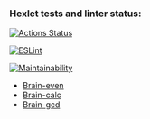 ### Hexlet tests and linter status:
[![Actions Status](https://github.com/SampetovaN/frontend-project-lvl1/workflows/hexlet-check/badge.svg)](https://github.com/SampetovaN/frontend-project-lvl1/actions)

[![ESLint](https://github.com/SampetovaN/frontend-project-lvl1/actions/workflows/eslint.yml/badge.svg)](https://github.com/SampetovaN/frontend-project-lvl1/actions/workflows/eslint.yml)

[![Maintainability](https://api.codeclimate.com/v1/badges/aaadb52d7f5c79b191f4/maintainability)](https://codeclimate.com/github/SampetovaN/frontend-project-lvl1/maintainability)

 - [Brain-even](https://asciinema.org/a/5cNtRAA8oDNXvt2gn2tcmzGdJ)
 - [Brain-calc](https://asciinema.org/a/sQeKF1H8lMaf2GtCZH0mQw7Zn)
 - [Brain-gcd](https://asciinema.org/a/uT9gKejLWj2W600Xbj49M0PlO)
